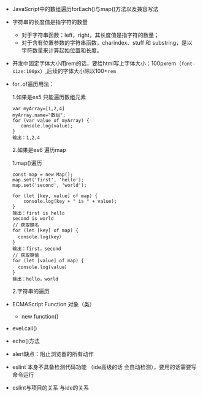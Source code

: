 * JavaScript中的数组遍历forEach()与map()方法以及兼容写法
* 字符串的长度值是指字符的数量
  * 对于字符串函数：left，right，其长度值是指字符的数量；
  * 对于含有位置参数的字符串函数，charindex、stuff 和 substring，是以字符数量来计算起始位置和长度。
* 开发中固定字体大小用rem的话，要给html写上字体大小：100pxrem（`font-size:100px`）,后续的字体大小除以100+`rem`
* for..of遍历用法：
    
   1.如果是es5 只能遍历数组元素
   
      var myArray=[1,2,4]
      myArray.name="数组";
      for (var value of myArray) {
         console.log(value);
      }
      输出：1,2,4
   2.如果是es6 遍历map
     
     1.map()遍历
        
      const map = new Map();
      map.set('first', 'hello');
      map.set('second', 'world');
   
      for (let [key, value] of map) {
          console.log(key + " is " + value);
      }
      输出：first is hello
      second is world 
      // 获取键名
      for (let [key] of map) {
        console.log(key）
      }
      输出：first，second
      // 获取键值
      for (let [value] of map) {
        console.log(value）
      }
      输出：hello，world 
    
    2.字符串的遍历 
* ECMAScript Function 对象（类）
    * new function()
    
* evel.call()
* echo()方法
* alert缺点：阻止浏览器的所有动作
* eslint 本身不具备检测代码功能 （ide高级的话 会自动检测），要用的话需要写命令运行
* eslint与项目的关系 与ide的关系      